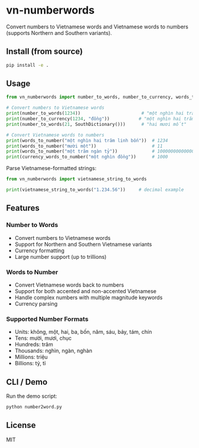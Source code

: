 # vn-numberwords

Convert numbers to Vietnamese words and Vietnamese words to numbers (supports Northern and Southern variants).

## Install (from source)

```bash
pip install -e .
```

## Usage

```python
from vn_numberwords import number_to_words, number_to_currency, words_to_number, currency_words_to_number, SouthDictionary

# Convert numbers to Vietnamese words
print(number_to_words(1234))                       # "một nghìn hai trăm linh bốn"
print(number_to_currency(1234, "đồng"))           # "một nghìn hai trăm linh bốn đồng"
print(number_to_words(21, SouthDictionary()))      # "hai mươi mốt"

# Convert Vietnamese words to numbers
print(words_to_number("một nghìn hai trăm linh bốn"))  # 1234
print(words_to_number("mười một"))                     # 11
print(words_to_number("một trăm ngàn tỷ"))             # 100000000000000
print(currency_words_to_number("một nghìn đồng"))      # 1000
```

Parse Vietnamese-formatted strings:

```python
from vn_numberwords import vietnamese_string_to_words

print(vietnamese_string_to_words("1.234.56"))     # decimal example
```

## Features

### Number to Words
- Convert numbers to Vietnamese words
- Support for Northern and Southern Vietnamese variants
- Currency formatting
- Large number support (up to trillions)

### Words to Number
- Convert Vietnamese words back to numbers
- Support for both accented and non-accented Vietnamese
- Handle complex numbers with multiple magnitude keywords
- Currency parsing

### Supported Number Formats
- Units: không, một, hai, ba, bốn, năm, sáu, bảy, tám, chín
- Tens: mười, mươi, chục
- Hundreds: trăm
- Thousands: nghìn, ngàn, nghàn
- Millions: triệu
- Billions: tỷ, tỉ

## CLI / Demo

Run the demo script:

```bash
python number2word.py
```

## License

MIT


